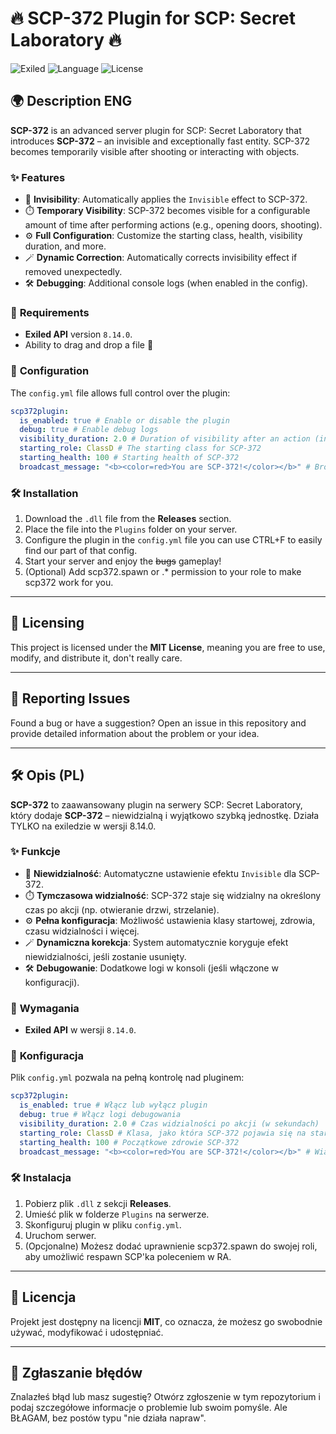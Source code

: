 # 🔥 **SCP-372 Plugin for SCP: Secret Laboratory** 🔥

![Exiled](https://img.shields.io/badge/Exiled-8.14.0-blue.svg) ![Language](https://img.shields.io/badge/Language-C%23-brightgreen.svg) ![License](https://img.shields.io/badge/License-MIT-yellow.svg)

## 🌍 **Description ENG**

**SCP-372** is an advanced server plugin for SCP: Secret Laboratory that introduces **SCP-372** – an invisible and exceptionally fast entity. SCP-372 becomes temporarily visible after shooting or interacting with objects.

### ✨ **Features**
- 📌 **Invisibility**: Automatically applies the `Invisible` effect to SCP-372.
- ⏱️ **Temporary Visibility**: SCP-372 becomes visible for a configurable amount of time after performing actions (e.g., opening doors, shooting).
- ⚙️ **Full Configuration**: Customize the starting class, health, visibility duration, and more.
- 🪄 **Dynamic Correction**: Automatically corrects invisibility effect if removed unexpectedly.
- 🛠️ **Debugging**: Additional console logs (when enabled in the config).

### 🚀 **Requirements**
- **Exiled API** version `8.14.0`.
- Ability to drag and drop a file 🤩
### 🔧 **Configuration**
The `config.yml` file allows full control over the plugin:

```yaml
scp372plugin:
  is_enabled: true # Enable or disable the plugin
  debug: true # Enable debug logs
  visibility_duration: 2.0 # Duration of visibility after an action (in seconds)
  starting_role: ClassD # The starting class for SCP-372
  starting_health: 100 # Starting health of SCP-372
  broadcast_message: "<b><color=red>You are SCP-372!</color></b>" # Broadcast message shown on assignment
```

### 🛠️ **Installation**
1. Download the `.dll` file from the **Releases** section.
2. Place the file into the `Plugins` folder on your server.
3. Configure the plugin in the `config.yml` file you can use CTRL+F to easily find our part of that config.
4. Start your server and enjoy the ~~bugs~~ gameplay!
5. (Optional) Add scp372.spawn or .* permission to your role to make scp372 work for you.

---

## 🔧 **Licensing**
This project is licensed under the **MIT License**, meaning you are free to use, modify, and distribute it, don't really care.

---

## 🧩 **Reporting Issues**
Found a bug or have a suggestion? Open an issue in this repository and provide detailed information about the problem or your idea.

---


## 🛠️ **Opis (PL)**

**SCP-372** to zaawansowany plugin na serwery SCP: Secret Laboratory, który dodaje **SCP-372** – niewidzialną i wyjątkowo szybką jednostkę. Działa TYLKO na exiledzie w wersji 8.14.0.

### ✨ **Funkcje**
- 📌 **Niewidzialność**: Automatyczne ustawienie efektu `Invisible` dla SCP-372.
- ⏱️ **Tymczasowa widzialność**: SCP-372 staje się widzialny na określony czas po akcji (np. otwieranie drzwi, strzelanie).
- ⚙️ **Pełna konfiguracja**: Możliwość ustawienia klasy startowej, zdrowia, czasu widzialności i więcej.
- 🪄 **Dynamiczna korekcja**: System automatycznie koryguje efekt niewidzialności, jeśli zostanie usunięty.
- 🛠️ **Debugowanie**: Dodatkowe logi w konsoli (jeśli włączone w konfiguracji).

### 🚀 **Wymagania**
- **Exiled API** w wersji `8.14.0`.

### 🔧 **Konfiguracja**
Plik `config.yml` pozwala na pełną kontrolę nad pluginem:

```yaml
scp372plugin:
  is_enabled: true # Włącz lub wyłącz plugin
  debug: true # Włącz logi debugowania
  visibility_duration: 2.0 # Czas widzialności po akcji (w sekundach)
  starting_role: ClassD # Klasa, jako która SCP-372 pojawia się na starcie
  starting_health: 100 # Początkowe zdrowie SCP-372
  broadcast_message: "<b><color=red>You are SCP-372!</color></b>" # Wiadomość na górze ekranu
```

### 🛠️ **Instalacja**
1. Pobierz plik `.dll` z sekcji **Releases**.
2. Umieść plik w folderze `Plugins` na serwerze.
3. Skonfiguruj plugin w pliku `config.yml`.
4. Uruchom serwer.
5. (Opcjonalne) Możesz dodać uprawnienie scp372.spawn do swojej roli, aby umożliwić respawn SCP'ka poleceniem w RA.

---

## 🔧 **Licencja**
Projekt jest dostępny na licencji **MIT**, co oznacza, że możesz go swobodnie używać, modyfikować i udostępniać.

---

## 🧩 **Zgłaszanie błędów**
Znalazłeś błąd lub masz sugestię? Otwórz zgłoszenie w tym repozytorium i podaj szczegółowe informacje o problemie lub swoim pomyśle. Ale BŁAGAM, bez postów typu "nie działa napraw".

